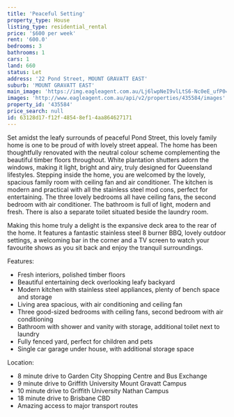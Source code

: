 ```yaml
---
title: 'Peaceful Setting'
property_type: House
listing_type: residential_rental
price: '$600 per week'
rent: '600.0'
bedrooms: 3
bathrooms: 1
cars: 1
land: 660
status: Let
address: '22 Pond Street, MOUNT GRAVATT EAST'
suburb: 'MOUNT GRAVATT EAST'
main_image: 'https://img.eagleagent.com.au/Lj6lwpNeI9vlLtS6-Nc0eE_ufP0=/1280x854/smart/https://s3-us-west-2.amazonaws.com/eagleagent-orig/images/6825857/426566338-image-M.jpg'
images: 'http://www.eagleagent.com.au/api/v2/properties/435584/images'
property_id: '435584'
price_search: null
id: 63128d17-f12f-4854-8ef1-4aa864627171
---
```

Set amidst the leafy surrounds of peaceful Pond Street, this lovely family home is one to be proud of with lovely street appeal. The home has been thoughtfully renovated with the neutral colour scheme complementing the beautiful timber floors throughout. White plantation shutters adorn the windows, making it light, bright and airy, truly designed for Queensland lifestyles. Stepping inside the home, you are welcomed by the lovely, spacious family room with ceiling fan and air conditioner. The kitchen is modern and practical with all the stainless steel mod cons, perfect for entertaining. The three lovely bedrooms all have ceiling fans, the second bedroom with air conditioner. The bathroom is full of light, modern and fresh. There is also a separate toilet situated beside the laundry room.

Making this home truly a delight is the expansive deck area to the rear of the home. It features a fantastic stainless steel 8 burner BBQ, lovely outdoor settings, a welcoming bar in the corner and a TV screen to watch your favourite shows as you sit back and enjoy the tranquil surroundings.

Features:

*  Fresh interiors, polished timber floors
*  Beautiful entertaining deck overlooking leafy backyard
*  Modern kitchen with stainless steel appliances, plenty of bench space and storage
*  Living area spacious, with air conditioning and ceiling fan
*  Three good-sized bedrooms with ceiling fans, second bedroom with air conditioning
*  Bathroom with shower and vanity with storage, additional toilet next to laundry
*  Fully fenced yard, perfect for children and pets
*  Single car garage under house, with additional storage space

Location:

*  8 minute drive to Garden City Shopping Centre and Bus Exchange
*  9 minute drive to Griffith University Mount Gravatt Campus
*  10 minute drive to Griffith University Nathan Campus
*  18 minute drive to Brisbane CBD
*  Amazing access to major transport routes